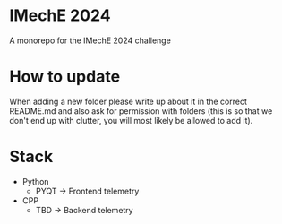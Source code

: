 # IMechE 2024
A monorepo for the IMechE 2024 challenge

# How to update
When adding a new folder please write up about it in the correct README.md and also ask for permission with folders (this is so that we don't end up with clutter, you will most likely be allowed to add it). 

# Stack
- Python
  - PYQT -> Frontend telemetry 
- CPP
  - TBD -> Backend telemetry
